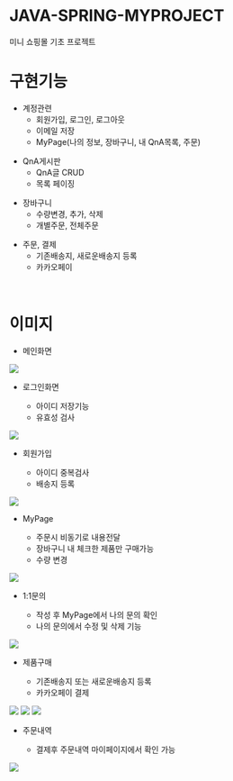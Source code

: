 # JAVA-SPRING-MYPROJECT
미니 쇼핑몰 기초 프로젝트
<br>

# 구현기능
<ul>
  <li>계정관련
    <ul>
      <li>회원가입, 로그인, 로그아웃</li>
      <li>이메일 저장</li>
      <li>MyPage(나의 정보, 장바구니, 내 QnA목록, 주문)</li>
    </ul>
  </li>
</ul>
<ul>
  <li>QnA게시판
    <ul>
      <li>QnA글 CRUD</li>
      <li>목록 페이징</li>
    </ul>
  </li>
</ul>
<ul>
  <li>장바구니
    <ul>
      <li>수량변경, 추가, 삭제</li>
      <li>개별주문, 전체주문</li>
    </ul>
  </li>
</ul>
<ul>
  <li>주문, 결제
    <ul>
      <li>기존배송지, 새로운배송지 등록</li>
      <li>카카오페이</li>
    </ul>
  </li>
</ul>
<br>

# 이미지
<ul>
  <li>메인화면</li>
</ul>
<img src="https://user-images.githubusercontent.com/67893213/194252879-1cef8546-7dc7-4aa9-8916-f69465074cd2.png">
<ul>
  <li>로그인화면</li>
    <ul>
      <li>아이디 저장기능
      <li>유효성 검사
    </ul>
</ul>
<img src="https://user-images.githubusercontent.com/67893213/194255249-8dab1f06-9d0a-48a0-aa88-422a17835eba.png">
<ul>
  <li>회원가입</li>
    <ul>
      <li>아이디 중복검사
      <li>배송지 등록
    </ul>
</ul>
<img src="https://user-images.githubusercontent.com/67893213/194256897-f0f98775-b003-465c-a1c5-042c61176e8a.png">
<ul>
  <li>MyPage</li>
    <ul>
      <li>주문시 비동기로 내용전달
      <li>장바구니 내 체크한 제품만 구매가능
      <li>수량 변경
    </ul>
</ul>
<img src="https://user-images.githubusercontent.com/67893213/194258537-675856c0-1fd3-4a2e-a241-50488ceb40cf.png">
<ul>
  <li>1:1문의</li>
    <ul>
      <li>작성 후 MyPage에서 나의 문의 확인
      <li>나의 문의에서 수정 및 삭제 기능
    </ul>
</ul>
<img src="https://user-images.githubusercontent.com/67893213/194258876-b96f4f61-c4ac-4099-948f-2d200e91a93d.png">
<ul>
  <li>제품구매</li>
    <ul>
      <li>기존배송지 또는 새로운배송지 등록
      <li>카카오페이 결제
    </ul>
</ul>
<img src="https://user-images.githubusercontent.com/67893213/194259410-236319c9-e4da-4742-96f6-186ddb250025.png">
<img src="https://user-images.githubusercontent.com/67893213/194259333-cc996088-1830-47c2-ba33-f0b4df684fc0.png">
<img src="https://user-images.githubusercontent.com/67893213/194260179-b50223ad-250c-4c68-99c6-5eff5e76c0b7.png">
<ul>
  <li>주문내역</li>
    <ul>
      <li>결제후 주문내역 마이페이지에서 확인 가능
    </ul>
</ul>
<img src="https://user-images.githubusercontent.com/67893213/194979701-08d54723-eb6d-43e2-9cdf-3a591aec18bd.png">
